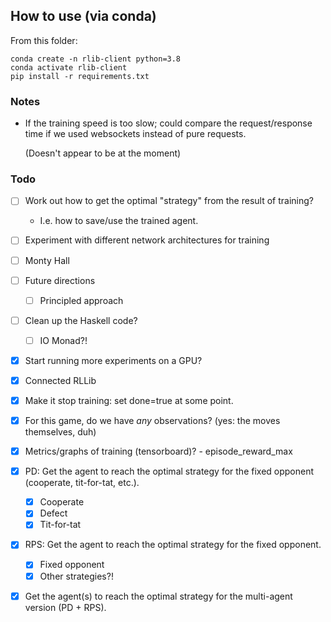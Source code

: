 ## How to use (via conda)

From this folder:

```
conda create -n rlib-client python=3.8
conda activate rlib-client
pip install -r requirements.txt
```


### Notes

- If the training speed is too slow; could compare the request/response time
  if we used websockets instead of pure requests.

  (Doesn't appear to be at the moment)


### Todo

- [ ] Work out how to get the optimal "strategy" from the result of training?
  - I.e. how to save/use the trained agent.
- [ ] Experiment with different network architectures for training
- [ ] Monty Hall
- [ ] Future directions
  - [ ] Principled approach
- [ ] Clean up the Haskell code?
  - [ ] IO Monad?!

- [x] Start running more experiments on a GPU?
- [x] Connected RLLib
- [x] Make it stop training: set done=true at some point.
- [x] For this game, do we have _any_ observations? (yes: the moves themselves, duh)
- [x] Metrics/graphs of training (tensorboard)?
      - episode_reward_max
- [x] PD: Get the agent to reach the optimal strategy for the fixed opponent (cooperate, tit-for-tat, etc.).
  - [x] Cooperate
  - [x] Defect
  - [x] Tit-for-tat
- [x] RPS: Get the agent to reach the optimal strategy for the fixed opponent.
  - [x] Fixed opponent
  - [x] Other strategies?!
- [x] Get the agent(s) to reach the optimal strategy for the multi-agent version (PD + RPS).


